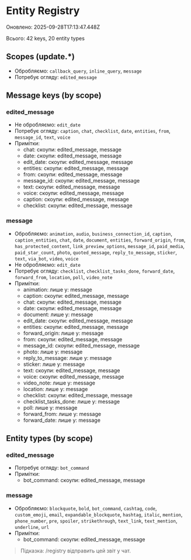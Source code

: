 # Entity Registry

Оновлено: 2025-09-28T17:13:47.448Z

Всього: 42 keys, 20 entity types

## Scopes (update.*)
- Обробляємо: `callback_query`, `inline_query`, `message`
- Потребує огляду: `edited_message`

## Message keys (by scope)
### edited_message
- Не обробляємо: `edit_date`
- Потребує огляду: `caption`, `chat`, `checklist`, `date`, `entities`, `from`, `message_id`, `text`, `voice`
- Примітки:
  - chat: скоупи: edited_message, message
  - date: скоупи: edited_message, message
  - edit_date: скоупи: edited_message, message
  - entities: скоупи: edited_message, message
  - from: скоупи: edited_message, message
  - message_id: скоупи: edited_message, message
  - text: скоупи: edited_message, message
  - voice: скоупи: edited_message, message
  - caption: скоупи: edited_message, message
  - checklist: скоупи: edited_message, message
### message
- Обробляємо: `animation`, `audio`, `business_connection_id`, `caption`, `caption_entities`, `chat`, `date`, `document`, `entities`, `forward_origin`, `from`, `has_protected_content`, `link_preview_options`, `message_id`, `paid_media`, `paid_star_count`, `photo`, `quoted_message`, `reply_to_message`, `sticker`, `text`, `via_bot`, `video`, `voice`
- Не обробляємо: `edit_date`
- Потребує огляду: `checklist`, `checklist_tasks_done`, `forward_date`, `forward_from`, `location`, `poll`, `video_note`
- Примітки:
  - animation: лише у: message
  - caption: скоупи: edited_message, message
  - chat: скоупи: edited_message, message
  - date: скоупи: edited_message, message
  - document: лише у: message
  - edit_date: скоупи: edited_message, message
  - entities: скоупи: edited_message, message
  - forward_origin: лише у: message
  - from: скоупи: edited_message, message
  - message_id: скоупи: edited_message, message
  - photo: лише у: message
  - reply_to_message: лише у: message
  - sticker: лише у: message
  - text: скоупи: edited_message, message
  - voice: скоупи: edited_message, message
  - video_note: лише у: message
  - location: лише у: message
  - checklist: скоупи: edited_message, message
  - checklist_tasks_done: лише у: message
  - poll: лише у: message
  - forward_from: лише у: message
  - forward_date: лише у: message

## Entity types (by scope)
### edited_message
- Потребує огляду: `bot_command`
- Примітки:
  - bot_command: скоупи: edited_message, message
### message
- Обробляємо: `blockquote`, `bold`, `bot_command`, `cashtag`, `code`, `custom_emoji`, `email`, `expandable_blockquote`, `hashtag`, `italic`, `mention`, `phone_number`, `pre`, `spoiler`, `strikethrough`, `text_link`, `text_mention`, `underline`, `url`
- Примітки:
  - bot_command: скоупи: edited_message, message
> Підказка: /registry відправить цей звіт у чат.
